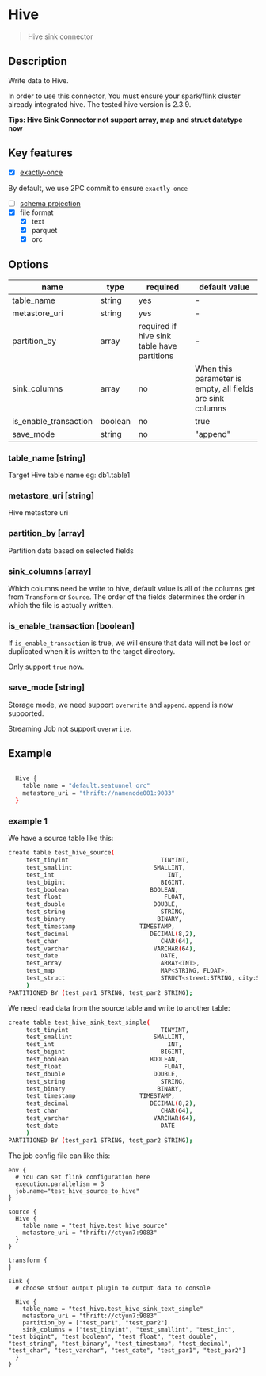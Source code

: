 # Hive

> Hive sink connector

## Description

Write data to Hive.

In order to use this connector, You must ensure your spark/flink cluster already integrated hive. The tested hive version is 2.3.9.

**Tips: Hive Sink Connector not support array, map and struct datatype now**

## Key features

- [x] [exactly-once](../../concept/connector-v2-features.md)

By default, we use 2PC commit to ensure `exactly-once`

- [ ] [schema projection](../../concept/connector-v2-features.md)
- [x] file format
  - [x] text
  - [x] parquet
  - [x] orc

## Options

| name                  | type   | required                                    | default value                                                 |
|-----------------------| ------ |---------------------------------------------| ------------------------------------------------------------- |
| table_name            | string | yes                                         | -                                                             |
| metastore_uri         | string | yes                                         | -                                                             |
| partition_by          | array  | required if hive sink table have partitions | -                                                             |
| sink_columns          | array  | no                                          | When this parameter is empty, all fields are sink columns     |
| is_enable_transaction | boolean| no                                          | true                                                          |
| save_mode             | string | no                                          | "append"                                                      |

### table_name [string]

Target Hive table name eg: db1.table1

### metastore_uri [string]

Hive metastore uri

### partition_by [array]

Partition data based on selected fields

### sink_columns [array]

Which columns need be write to hive, default value is all of the columns get from `Transform` or `Source`.
The order of the fields determines the order in which the file is actually written.

### is_enable_transaction [boolean]

If `is_enable_transaction` is true, we will ensure that data will not be lost or duplicated when it is written to the target directory.

Only support `true` now.

### save_mode [string]

Storage mode, we need support `overwrite` and `append`. `append` is now supported.

Streaming Job not support `overwrite`.

## Example

```bash

  Hive {
    table_name = "default.seatunnel_orc"
    metastore_uri = "thrift://namenode001:9083"
  }

```

### example 1

We have a source table like this:

```bash
create table test_hive_source(
     test_tinyint                          TINYINT,
     test_smallint                       SMALLINT,
     test_int                                INT,
     test_bigint                           BIGINT,
     test_boolean                       BOOLEAN,
     test_float                             FLOAT,
     test_double                         DOUBLE,
     test_string                           STRING,
     test_binary                          BINARY,
     test_timestamp                  TIMESTAMP,
     test_decimal                       DECIMAL(8,2),
     test_char                             CHAR(64),
     test_varchar                        VARCHAR(64),
     test_date                             DATE,
     test_array                            ARRAY<INT>,
     test_map                              MAP<STRING, FLOAT>,
     test_struct                           STRUCT<street:STRING, city:STRING, state:STRING, zip:INT>
     )
PARTITIONED BY (test_par1 STRING, test_par2 STRING);

```

We need read data from the source table and write to another table:

```bash
create table test_hive_sink_text_simple(
     test_tinyint                          TINYINT,
     test_smallint                       SMALLINT,
     test_int                                INT,
     test_bigint                           BIGINT,
     test_boolean                       BOOLEAN,
     test_float                             FLOAT,
     test_double                         DOUBLE,
     test_string                           STRING,
     test_binary                          BINARY,
     test_timestamp                  TIMESTAMP,
     test_decimal                       DECIMAL(8,2),
     test_char                             CHAR(64),
     test_varchar                        VARCHAR(64),
     test_date                             DATE
     )
PARTITIONED BY (test_par1 STRING, test_par2 STRING);

```

The job config file can like this:

```
env {
  # You can set flink configuration here
  execution.parallelism = 3
  job.name="test_hive_source_to_hive"
}

source {
  Hive {
    table_name = "test_hive.test_hive_source"
    metastore_uri = "thrift://ctyun7:9083"
  }
}

transform {
}

sink {
  # choose stdout output plugin to output data to console

  Hive {
    table_name = "test_hive.test_hive_sink_text_simple"
    metastore_uri = "thrift://ctyun7:9083"
    partition_by = ["test_par1", "test_par2"]
    sink_columns = ["test_tinyint", "test_smallint", "test_int", "test_bigint", "test_boolean", "test_float", "test_double", "test_string", "test_binary", "test_timestamp", "test_decimal", "test_char", "test_varchar", "test_date", "test_par1", "test_par2"]
  }
}
```
